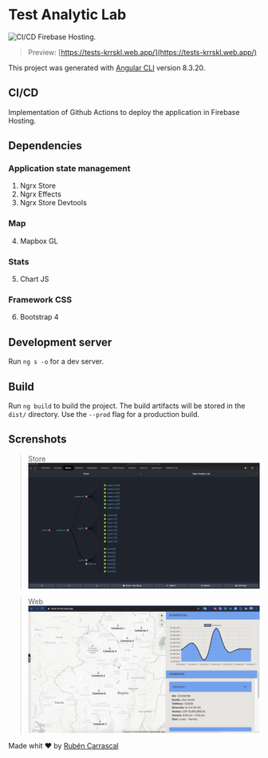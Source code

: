 # Test Analytic Lab

![CI/CD Firebase Hosting.](https://github.com/krrskl/test-analytic-lab/workflows/CI/CD%20Firebase%20Hosting./badge.svg)

> Preview: [https://tests-krrskl.web.app/](https://tests-krrskl.web.app/)

This project was generated with [Angular CLI](https://github.com/angular/angular-cli) version 8.3.20.

## CI/CD

Implementation of Github Actions to deploy the application in Firebase Hosting.

## Dependencies

### Application state management

1. Ngrx Store
2. Ngrx Effects
3. Ngrx Store Devtools

### Map

4. Mapbox GL

### Stats

5. Chart JS

### Framework CSS

6. Bootstrap 4

## Development server

Run `ng s -o` for a dev server.

## Build

Run `ng build` to build the project. The build artifacts will be stored in the `dist/` directory. Use the `--prod` flag for a production build.

## Screnshots

> Store
> ![Store](screenshots/store.png?raw=true "Store")

> Web
> ![Web](screenshots/web.png?raw=true "Web application")

Made whit ❤️ by [Rubén Carrascal](https://krrskl.github.io/)
